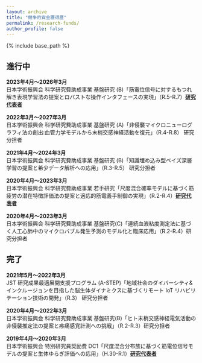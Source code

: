 ```yaml
---
layout: archive
title: "競争的資金獲得歴"
permalink: /research-funds/
author_profile: false
---
```

<!--
[English]({{ "/awards/" | relative_url }}){: .btn .btn--primary}
-->

{% include base_path %}


## 進行中

**2023年4月〜2026年3月**<br>
日本学術振興会 科学研究費助成事業 基盤研究 (B)「筋電位信号に対するもつれ解き表現学習法の提案とロバストな操作インタフェースの実現」（R.5-R.7）**<u>研究代表者</u>**

**2022年3月〜2027年3月**<br>
日本学術振興会 科学研究費助成事業 基盤研究 (A)「非侵襲マイクロニューログラフィ法の創出:血管力学モデルから末梢交感神経活動を復元」（R.4-R.8） 研究分担者

**2021年4月〜2024年3月**<br>
日本学術振興会 科学研究費助成事業 基盤研究 (B)「知識埋め込み型ベイズ深層学習の提案と希少データ解析への応用」（R.3-R.5） 研究分担者



**2020年4月〜2023年3月**<br>
日本学術振興会 科学研究費助成事業 若手研究「尺度混合確率モデルに基づく筋疲労の潜在特徴評価法の提案と適応的筋電義手制御の実現」（R.2-R.4）**<u>研究代表者</u>**

**2020年4月〜2023年3月**<br>
日本学術振興会 科学研究費助成事業 基盤研究(C)「連続血液粘度測定法に基づく人工心肺中のマイクロバブル発生予測のモデル化と臨床応用」（R.2-R.4）研究分担者

## 完了

**2021年5月〜2022年3月**<br>
JST 研究成果最適展開支援プログラム (A-STEP)「地域社会のダイバーシティ&インクルージョンを目指した脳生体ダイナミクスに基づくリモート IoT リハビリテーション技術の開発」（R.3） 研究分担者

**2020年4月〜2022年3月**<br>
日本学術振興会 科学研究費助成事業 基盤研究(B)「ヒト末梢交感神経電気活動の非侵襲推定法の提案と疼痛感覚計測への挑戦」（R.2-R.3）研究分担者

**2019年4月〜2020年3月**<br>
日本学術振興会 特別研究員奨励費 DC1「尺度混合分布族に基づく筋電位信号モデルの提案と生体ゆらぎ評価への応用」（H.30-R.1）**<u>研究代表者</u>**


